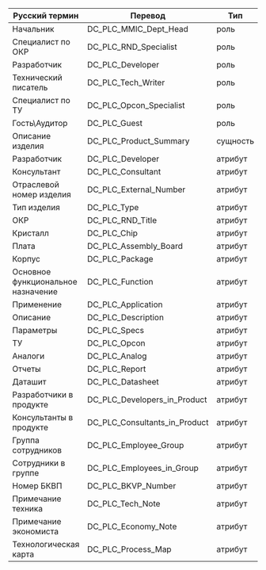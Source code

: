 |Русский термин|Перевод|Тип|Примечание|
|---|---|---|---|
|Начальник|DC_PLC_MMIC_Dept_Head|роль| - |
|Специалист по ОКР|DC_PLC_RND_Specialist|роль| - |
|Разработчик|DC_PLC_Developer|роль|-|
|Технический писатель|DC_PLC_Tech_Writer|роль|-|
|Специалист по ТУ|DC_PLC_Opcon_Specialist|роль|-|
|Гость\Аудитор|DC_PLC_Guest|роль|-|
|Описание изделия|DC_PLC_Product_Summary|сущность|-|
|Разработчик|DC_PLC_Developer|атрибут|-|
|Консультант|DC_PLC_Consultant|атрибут|-|
|Отраслевой номер изделия|DC_PLC_External_Number|атрибут|-|
|Тип изделия|DC_PLC_Type|атрибут|-|
|ОКР|DC_PLC_RND_Title|атрибут|-|
|Кристалл|DC_PLC_Chip|атрибут|-|
|Плата|DC_PLC_Assembly_Board|атрибут|-|
|Корпус|DC_PLC_Package|атрибут|-|
|Основное функциональное назначение|DC_PLC_Function|атрибут|-|
|Применение|DC_PLC_Application|атрибут|-|
|Описание|DC_PLC_Description|атрибут|-|
|Параметры|DC_PLC_Specs|атрибут|-|
|ТУ|DC_PLC_Opcon|атрибут|-|
|Аналоги|DC_PLC_Analog|атрибут|-|
|Отчеты|DC_PLC_Report|атрибут|-|
|Даташит|DC_PLC_Datasheet|атрибут|-|
|Разработчики в продукте|DC_PLC_Developers_in_Product|атрибут|тех.|
|Консультанты в продукте|DC_PLC_Consultants_in_Product|атрибут|тех.|
|Группа сотрудников|DC_PLC_Employee_Group|атрибут|-|
|Сотрудники в группе|DC_PLC_Employees_in_Group|атрибут|тех.|
|Номер БКВП|DC_PLC_BKVP_Number|атрибут|-|
|Примечание техника|DC_PLC_Tech_Note|атрибут|-|
|Примечание экономиста|DC_PLC_Economy_Note|атрибут|-|
|Технологическая карта|DC_PLC_Process_Map|атрибут|-|
